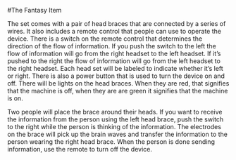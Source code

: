 #The Fantasy Item

The set comes with a pair of head braces that are connected by a series of wires. It also includes a remote control that people can use to operate the device. There is a switch on the remote control that determines the direction of the flow of information. If you push the switch to the left the flow of information will go from the right headset to the left headset. If it’s pushed to the right the flow of information will go from the left headset to the right headset. Each head set will be labeled to indicate whether it’s left or right. There is also a power button that is used to turn the device on and off. There will be lights on the head braces. When they are red, that signifies that the machine is off, when they are are green it signifies that the machine is on. 

Two people will place the brace around their heads. If you want to receive the information from the person using the left head brace, push the switch to the right while the person is thinking of the information. The electrodes on the brace will pick up the brain waves and transfer the information to the person wearing the right head brace. When the person is done sending information, use the remote to turn off the device.
